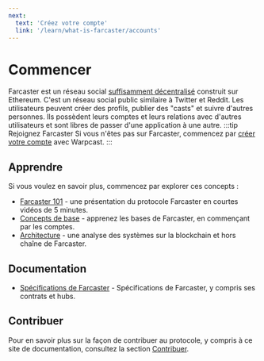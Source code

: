 ```yaml
---
next:
  text: 'Créez votre compte'
  link: '/learn/what-is-farcaster/accounts'
---
```


# Commencer

Farcaster est un réseau social [suffisamment décentralisé](https://www.varunsrinivasan.com/2022/01/11/sufficient-decentralization-for-social-networks) construit sur Ethereum.
C'est un réseau social public similaire à Twitter et Reddit. Les utilisateurs peuvent créer des profils, publier des "casts" et suivre d'autres personnes. Ils possèdent leurs comptes et leurs relations avec d'autres utilisateurs et sont libres de passer d'une application à une autre.
:::tip Rejoignez Farcaster
Si vous n'êtes pas sur Farcaster, commencez par [créer votre compte](https://www.warpcast.com/) avec Warpcast.
:::

## Apprendre

Si vous voulez en savoir plus, commencez par explorer ces concepts :

- [Farcaster 101](https://www.youtube.com/playlist?list=PL0eq1PLf6eUdm35v_840EGLXkVJDhxhcF) - une présentation du protocole Farcaster en courtes vidéos de 5 minutes.
- [Concepts de base](/learn/what-is-farcaster/accounts.md) - apprenez les bases de Farcaster, en commençant par les comptes.
- [Architecture](/learn/architecture/overview.md) - une analyse des systèmes sur la blockchain et hors chaîne de Farcaster.

## Documentation

- [Spécifications de Farcaster](https://github.com/farcasterxyz/protocol) - Spécifications de Farcaster, y compris ses contrats et hubs.

## Contribuer

Pour en savoir plus sur la façon de contribuer au protocole, y compris à ce site de documentation, consultez
la section [Contribuer](/learn/contributing/overview.md).
